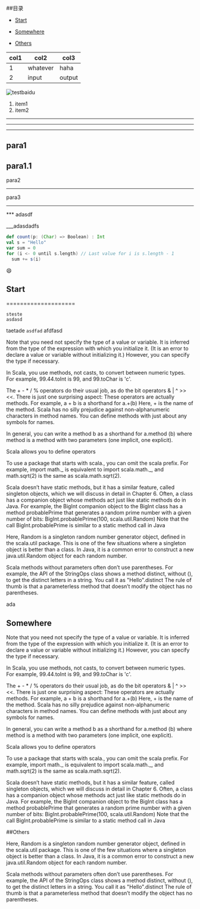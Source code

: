 

##目录

*   [Start](#start)

*   [Somewhere](#somewhere)

*   [Others](#others)



| col1 | col2 | col3|
|---|---|---|
| 1   | whatever| haha |
| 2 | input | output|

![testbaidu](http://www.baidu.com/img/bdlogo.gif "百度的图标")


1. item1
2. item2



---

----

-----

para1
---
para1.1
-----

para2
********

para3
________

*** adasdf

___adasdadfs


```scala
def count(p: (Char) => Boolean) : Int
val s = "Hello"
var sum = 0
for (i <- 0 until s.length) // Last value for i is s.length - 1
  sum += s(i)
```

:smile:



Start
-----------

====================


```
steste
asdasd
```

taetade `asdfad` afdfasd


Note that you need not specify the type of a value or variable. It is inferred from the type of the expression with which you
initialize it. (It is an error to declare a value or variable without initializing it.)
However, you can specify the type if necessary.

In Scala, you use methods, not casts, to convert between numeric types. For example, 99.44.toInt is 99, and 99.toChar is
'c'.

The + - * / % operators do their usual job, as do the bit operators & | ^ >> <<. There is just one surprising aspect: These
operators are actually methods. For example,
a + b
is a shorthand for
a.+(b)
Here, + is the name of the method. Scala has no silly prejudice against non-alphanumeric characters in method names. You can
define methods with just about any symbols for names.

In general, you can write
a method b
as a shorthand for
a.method (b)
where method is a method with two parameters (one implicit, one explicit).

Scala allows you to define operators

To use a package that starts with scala., you can omit the scala prefix. For example, import math._ is equivalent to import
scala.math._, and math.sqrt(2) is the same as scala.math.sqrt(2).

Scala doesn’t have static methods, but it has a similar feature, called singleton objects, which we will discuss in detail in
Chapter 6. Often, a class has a companion object whose methods act just like static methods do in Java. For example, the
BigInt companion object to the BigInt class has a method probablePrime that generates a random prime number with a given
number of bits:
BigInt.probablePrime(100, scala.util.Random)
Note that the call BigInt.probablePrime is similar to a static method call in Java

Here, Random is a singleton random number generator object, defined in the scala.util package. This is one of the few
situations where a singleton object is better than a class. In Java, it is a common error to construct a new java.util.Random
object for each random number.

Scala methods without parameters often don’t use parentheses. For example, the API of the StringOps class shows a method
distinct, without (), to get the distinct letters in a string. You call it as "Hello".distinct
The rule of thumb is that a parameterless method that doesn’t modify the object has no parentheses.


















ada



























Somewhere
-----------










Note that you need not specify the type of a value or variable. It is inferred from the type of the expression with which you
initialize it. (It is an error to declare a value or variable without initializing it.)
However, you can specify the type if necessary.

In Scala, you use methods, not casts, to convert between numeric types. For example, 99.44.toInt is 99, and 99.toChar is
'c'.

The + - * / % operators do their usual job, as do the bit operators & | ^ >> <<. There is just one surprising aspect: These
operators are actually methods. For example,
a + b
is a shorthand for
a.+(b)
Here, + is the name of the method. Scala has no silly prejudice against non-alphanumeric characters in method names. You can
define methods with just about any symbols for names.

In general, you can write
a method b
as a shorthand for
a.method (b)
where method is a method with two parameters (one implicit, one explicit).

Scala allows you to define operators

To use a package that starts with scala., you can omit the scala prefix. For example, import math._ is equivalent to import
scala.math._, and math.sqrt(2) is the same as scala.math.sqrt(2).

Scala doesn’t have static methods, but it has a similar feature, called singleton objects, which we will discuss in detail in
Chapter 6. Often, a class has a companion object whose methods act just like static methods do in Java. For example, the
BigInt companion object to the BigInt class has a method probablePrime that generates a random prime number with a given
number of bits:
BigInt.probablePrime(100, scala.util.Random)
Note that the call BigInt.probablePrime is similar to a static method call in Java


##Others

Here, Random is a singleton random number generator object, defined in the scala.util package. This is one of the few
situations where a singleton object is better than a class. In Java, it is a common error to construct a new java.util.Random
object for each random number.

Scala methods without parameters often don’t use parentheses. For example, the API of the StringOps class shows a method
distinct, without (), to get the distinct letters in a string. You call it as "Hello".distinct
The rule of thumb is that a parameterless method that doesn’t modify the object has no parentheses.
